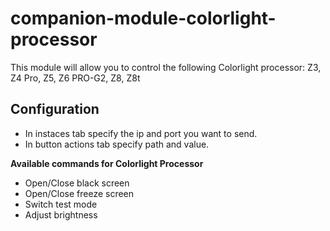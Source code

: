 # companion-module-colorlight-processor
This module will allow you to control the following Colorlight processor:
Z3, Z4 Pro, Z5, Z6 PRO-G2, Z8, Z8t

## Configuration
- In instaces tab specify the ip and port you want to send.
- In button actions tab specify path and value.

**Available commands for Colorlight Processor**
- Open/Close black screen
- Open/Close freeze screen
- Switch test mode
- Adjust brightness
